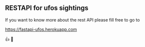 ## RESTAPI for ufos sightings

If you want to know more about the rest API please fill free to go to

https://fastapi-ufos.herokuapp.com

👍 🚀